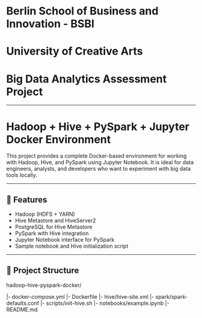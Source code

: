 # Berlin School of Business and Innovation - BSBI 
#           University of Creative Arts
#       Big Data Analytics Assessment Project
---
# Hadoop + Hive + PySpark + Jupyter Docker Environment

This project provides a complete Docker-based environment for working with Hadoop, Hive, and PySpark using Jupyter Notebook. It is ideal for data engineers, analysts, and developers who want to experiment with big data tools locally. 

---

## 🚀 Features

- Hadoop (HDFS + YARN)
- Hive Metastore and HiveServer2
- PostgreSQL for Hive Metastore
- PySpark with Hive integration
- Jupyter Notebook interface for PySpark
- Sample notebook and Hive initialization script

---

## 📁 Project Structure
hadoop-hive-pyspark-docker/

|- docker-compose.yml
|- Dockerfile
|- hive/hive-site.xml
|- spark/spark-defaults.conf
|- scripts/init-hive.sh
|- notebooks/example.ipynb
|-README.md

